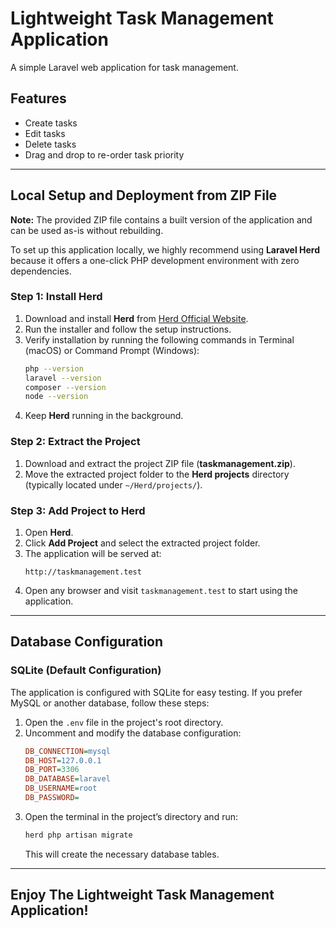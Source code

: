 # **Lightweight Task Management Application**

A simple Laravel web application for task management.

## **Features**
- Create tasks
- Edit tasks
- Delete tasks
- Drag and drop to re-order task priority

---

## **Local Setup and Deployment from ZIP File**
**Note:** The provided ZIP file contains a built version of the application and can be used as-is without rebuilding.

To set up this application locally, we highly recommend using **Laravel Herd** because it offers a one-click PHP development environment with zero dependencies.

### **Step 1: Install Herd**
1. Download and install **Herd** from [Herd Official Website](https://herd.laravel.com/).
2. Run the installer and follow the setup instructions.
3. Verify installation by running the following commands in Terminal (macOS) or Command Prompt (Windows):
   ```bash
   php --version
   laravel --version
   composer --version
   node --version
   ```
4. Keep **Herd** running in the background.

### **Step 2: Extract the Project**
1. Download and extract the project ZIP file (**taskmanagement.zip**).
2. Move the extracted project folder to the **Herd projects** directory (typically located under `~/Herd/projects/`).

### **Step 3: Add Project to Herd**
1. Open **Herd**.
2. Click **Add Project** and select the extracted project folder.
3. The application will be served at:
   ```
   http://taskmanagement.test
   ```
4. Open any browser and visit `taskmanagement.test` to start using the application.

---

## **Database Configuration**
### **SQLite (Default Configuration)**
The application is configured with SQLite for easy testing. If you prefer MySQL or another database, follow these steps:
1. Open the `.env` file in the project's root directory.
2. Uncomment and modify the database configuration:
   ```ini
   DB_CONNECTION=mysql
   DB_HOST=127.0.0.1
   DB_PORT=3306
   DB_DATABASE=laravel
   DB_USERNAME=root
   DB_PASSWORD=
   ```
3. Open the terminal in the project’s directory and run:
   ```bash
   herd php artisan migrate
   ```
   This will create the necessary database tables.

---

## **Enjoy The Lightweight Task Management Application!**

